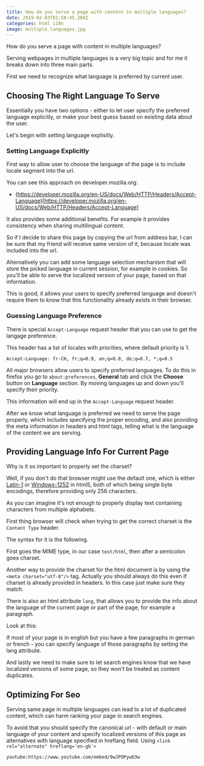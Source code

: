 ```yaml
---
title: How do you serve a page with content in multiple languages?
date: 2019-02-03T01:58:45.284Z
categories: html i18n
image: multiple_languages.jpg
---
```


How do you serve a page with content in multiple languages?

Serving webpages in multiple languages is a very big topic and for me it breaks down into three main parts.

First we need to recognize what language is preferred by current user.

## Choosing The Right Language To Serve

Essentially you have two options - either to let user specify the preferred language explicitly, or make your best guess based on existing data about the user.

Let's begin with setting language explisitly.

### Setting Language Explicitly

First way to allow user to choose the language of the page is to include locale segment into the url.

You can see this approach on developer.mozilla.org:

* (https://developer.mozilla.org/en-US/docs/Web/HTTP/Headers/Accept-Language)[https://developer.mozilla.org/en-US/docs/Web/HTTP/Headers/Accept-Language]

It also provides some additional benefits. For example it provides consistency when sharing multilingual content.

So if I decide to share this page by copying the url from address bar, I can be sure that my friend will receive same version of it, because locale was included into the url.

Alternatively you can add some language selection mechanism that will store the picked language in current session, for example in cookies. So you'll be able to serve the localized version of your page, based on that information.

This is good, it allows your users to specify preferred language and doesn't require them to know that this functionality already exists in their browser.

### Guessing Language Preference

There is special `Accept-Language` request header that you can use to get the langage preference.

This header has a list of locales with priorities, where default priority is 1.

```
Accept-Language: fr-CH, fr;q=0.9, en;q=0.8, de;q=0.7, *;q=0.5
```

All major browsers allow users to specify preferred languages. To do this in firefox you go to `about:preferences`, **General** tab and click the **Choose** button on **Language** section. By moving languages up and down you'll specify their priority.

This information will end up in the `Accept-Language` request header.

After we know what language is preferred we need to serve the page properly, which includes specifying the proper encoding, and also providing the meta information in headers and html tags, telling what is the language of the content we are serving.

## Providing Language Info For Current Page

Why is it so important to properly set the charset?

Well, if you don't do that browser might use the default one, which is either [Latin-1](https://en.wikipedia.org/wiki/ISO/IEC_8859-1) or [Windows-1252](https://en.wikipedia.org/wiki/Windows-1252) in html5, both of which being single byte encodings, therefore providing only 256 characters.

As you can imagine it's not enough to properly display text containing characters from multiple alphabets.

First thing browser will check when trying to get the correct charset is the `Content Type` header.

The syntax for it is the following.

First goes the MIME type, in our case `text/html`, then after a semicolon goes charset.

Another way to provide the charset for the html document is by using the `<meta charset="utf-8"/>` tag. Actually you should always do this even if charset is already provided in headers. In this case just make sure they match.

There is also an html attribute `lang`, that allows you to provide the info about the language of the current page or part of the page, for example a paragraph.

Look at this:

If most of your page is in english but you have a few paragraphs in german or french - you can specify language of those paragraphs by setting the lang attribute.

And lastly we need to make sure to let search engines know that we have localized versions of some page, so they won't be treated as content duplicates.

## Optimizing For Seo

Serving same page in multiple languages can lead to a lot of duplicated content, which can harm ranking your page in search engines.

To avoid that you should specify the canonical url - with default or main language of your content and specify localized versions of this page as alternatives with language specified in hreflang field. Using `<link rel="alternate" hreflang='en-gb'>`

`youtube:https://www.youtube.com/embed/9wJPOPywU3w`

